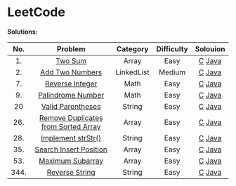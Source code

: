 # LeetCode

**Solutions:**

| No.   | Problem  | Category  | Difficulty | Solouion |
|:--------:|:-----------:|:---------:|:---------:|:---------:|
1.|[Two Sum](https://leetcode.com/problems/reverse-string/description/) |Array |Easy | [C](/Algorithms/C/1-Two-Sum.md) [Java](/Algorithms/Java/1-Two-Sum.md)
2.|[Add Two Numbers](https://leetcode.com/problems/add-two-numbers/description/) |LinkedList |Medium |[C](/Algorithms/C/2-Add-Two-Numbers.md) [Java](/Algorithms/Java/qqq.md)
7.|[Reverse Integer](https://leetcode.com/problems/reverse-integer/description/)|Math|Easy| [C](/Algorithms/C/7-Reverse-Integer.md) [Java](/Algorithms/Java/7-Reverse-Integer.md) 
9.|[Palindrome Number](https://leetcode.com/problems/palindrome-number/description/)|Math |Easy| [C](/Algorithms/C/20-Valid-Parentheses.md) [Java](/Algorithms/Java/9-Palindrome-Number.md) 
20|[Valid Parentheses](https://leetcode.com/problems/valid-parentheses/description/)|String| Easy| [C](/Algorithms/C/20-Valid-Parentheses.md) [Java](/Algorithms/Java/20-Valid-Parentheses.md)
26.|[Remove Duplicates from Sorted Array](https://leetcode.com/problems/remove-duplicates-from-sorted-array/description/)|Array|Easy|[C](/Algorithms/C/26-Remove-Duplicates-from-Sorted-Array.md) [Java](/Algorithms/Java/26-Remove-Duplicates-from-Sorted-Array.md)|
28.|[ Implement strStr()](https://leetcode.com/problems/implement-strstr/description/)|String|Easy|[C](/Algorithms/C/28-Implement-strStr.md) [Java](/Algorithms/Java/28-Implement-strStr.md)|
35.|[Search Insert Position](https://leetcode.com/problems/search-insert-position/description/)|Array|Easy|[C](/Algorithms/C/35-Search-Insert-Position.md) [Java](/Algorithms/Java/35-Search-Insert-Position.md)|
53.|[Maximum Subarray](https://leetcode.com/problems/maximum-subarray/description/)|Array|Easy|[C](/Algorithms/C/53-Maximum-Subarray.md) [Java](/Algorithms/Java/53-Maximum-Subarray.md)|
344.|[Reverse String](https://leetcode.com/problems/reverse-string/description/)|String |Easy|[C](/Algorithms/C/344-Reverse-String.md) [Java](/Algorithms/Java/344-Reverse-String.md) 


